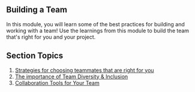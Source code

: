 ## Building a Team

In this module, you will learn some of the best practices for building and working with a team! Use the learnings from this module to build the team that's right for you and your project. 

## Section Topics

1. [Strategies for choosing teammates that are right for you](https://github.com/microsoft/ImagineCup/tree/main/2-Building-a-Team/1.%20Strategies%20for%20choosing%20teammates%20that%20are%20right%20for%20you)
2. [The importance of Team Diversity & Inclusion](https://github.com/microsoft/ImagineCup/tree/main/2-Building-a-Team/2.%20The%20importance%20of%20Team%20Diversity%20%26%20Inclusion)
3. [Collaboration Tools for Your Team](https://github.com/microsoft/ImagineCup/tree/main/2-Building-a-Team/3.%20Collaboration%20Tools%20for%20Your%20Team)
